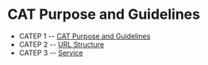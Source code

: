 CAT Purpose and Guidelines
=============================

- CATEP 1 -- [CAT Purpose and Guidelines](CATEP-001.md)
- CATEP 2 -- [URL Structure](CATEP-002.md)
- CATEP 3 -- [Service](CATEP-003.md)
